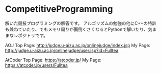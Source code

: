 # CompetitiveProgramming
解いた競技プログラミングの解答です。
アルゴリズムの勉強の他にC++の特訓も兼ねていたり、でもメモリ周りが面倒くさくなるとPythonで解いたり、気ままなレポジトリです。

AOJ
Top Page: http://judge.u-aizu.ac.jp/onlinejudge/index.jsp
My Page: http://judge.u-aizu.ac.jp/onlinejudge/user.jsp?id=Fulltea

AtCoder
Top Page: https://atcoder.jp/
My Page: https://atcoder.jp/users/Fulltea

